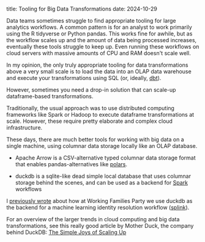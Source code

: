 title: Tooling for Big Data Transformations
date: 2024-10-29

Data teams sometimes struggle to find appropriate tooling for large
analytics workflows. A common pattern is for an analyst to work
primarily using the R tidyverse or Python pandas. This works fine for
awhile, but as the workflow scales up and the amount of data being
processed increases, eventually these tools struggle to keep up. Even
running these workflows on cloud servers with massive amounts of CPU
and RAM doesn't scale well.

In my opinion, the only truly appropriate tooling for data
transformations above a very small scale is to load the data into an
OLAP data warehouse and execute your transformations using SQL (or,
ideally, [dbt](https://getdbt.com)).

However, sometimes you need a drop-in solution that can scale-up
dataframe-based transformations. 

Traditionally, the usual approach was to use distributed computing
frameworks like Spark or Hadoop to execute dataframe transformations
at scale. However, these require pretty elaborate and complex cloud
infrastructure.

These days, there are much better tools for working with big data on a
single machine, using columnar data storage locally like an OLAP
database. 

- Apache Arrow is a CSV-alternative typed columnar data storage format
  that enables pandas-alternatives like [polars](https://github.com/pola-rs/polars).

- duckdb is a sqlite-like dead simple local database that uses
  columnar storage behind the scenes, and can be used as a backend for
  [Spark](https://duckdb.org/docs/api/python/spark_api) workflows
  
I [previously wrote](https://austinweisgrau.github.io/deduplicating-everyaction.html) about how at Working Families Party we use duckdb
as the backend for a machine learning identity resolution workflow
([splink](https://moj-analytical-services.github.io/splink/getting_started.html)).

For an overview of the larger trends in cloud computing and big data
transformations, see this really good article by Mother Duck, the
company behind DuckDB: [The Simple Joys of Scaling Up](https://motherduck.com/blog/the-simple-joys-of-scaling-up/)
